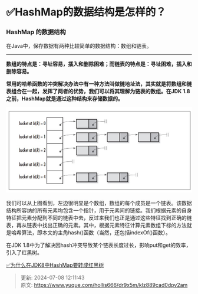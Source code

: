 # ✅HashMap的数据结构是怎样的？

### HashMap 的数据结构


在Java中，保存数据有两种比较简单的数据结构：数组和链表。

****

**数组的特点是：寻址容易，插入和删除困难；而链表的特点是：寻址困难，插入和删除容易。**



**常用的哈希函数的冲突解决办法中有一种方法叫做链地址法，其实就是将数组和链表组合在一起，发挥了两者的优势，我们可以将其理解为链表的数组。在JDK 1.8之前，HashMap就是通过这种结构来存储数据的。**

![1692799464985-6ab71813-5adf-4a17-b273-b6db8c4040e8.png](./img/Cc3zSev7kPNygYkl/1692799464985-6ab71813-5adf-4a17-b273-b6db8c4040e8-199551.png)



我们可以从上图看到，左边很明显是个数组，数组的每个成员是一个链表。该数据结构所容纳的所有元素均包含一个指针，用于元素间的链接。我们根据元素的自身特征把元素分配到不同的链表中去，反过来我们也正是通过这些特征找到正确的链表，再从链表中找出正确的元素。其中，根据元素特征计算元素数组下标的方法就是哈希算法，即本文的主角hash()函数（当然，还包括indexOf()函数）。



在JDK 1.8中为了解决因hash冲突导致某个链表长度过长，影响put和get的效率，引入了红黑树。



[✅为什么在JDK8中HashMap要转成红黑树](https://www.yuque.com/hollis666/dr9x5m/zx609g)



> 更新: 2024-07-08 12:11:43  
> 原文: <https://www.yuque.com/hollis666/dr9x5m/klz889cad0dpv2am>